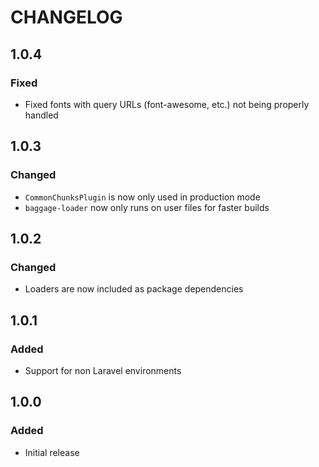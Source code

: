 # CHANGELOG

## 1.0.4

### Fixed
- Fixed fonts with query URLs (font-awesome, etc.) not being properly handled

## 1.0.3

### Changed
- `CommonChunksPlugin` is now only used in production mode
- `baggage-loader` now only runs on user files for faster builds

## 1.0.2

### Changed
- Loaders are now included as package dependencies

## 1.0.1

### Added
- Support for non Laravel environments

## 1.0.0

### Added
- Initial release
